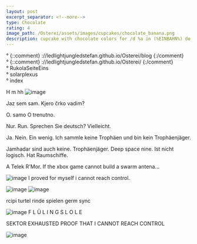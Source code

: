 ```yaml
---
layout: post
excerpt_separator: <!--more-->
type: Chocolate
rating: 4
image_path: /Osterei/assets/images/cupcakes/chocolate_banana.png
description: cupcake with chocolate colors for /d %a in (%EINBAHN%) do dir /b %a
---
```

° {::comment} ://ledlightjungledstefan.github.io/Osterei/blog {:/comment}
<br>
° {::comment} ://ledlightjungledstefan.github.io/Osterei/ {:/comment}
<br>
° RukolaSeiteEins
<br>
° solarplexus
<br>
° index

H m hh
![image](https://user-images.githubusercontent.com/75255909/193400977-03d05a00-d1fb-43f5-865b-bc6fe8be1c66.png)

Jaz sem sam.
Kjero črko vadim?

O.
samo O trenutno.

Nur. Run.
Sprechen Sie deutsch? Vielleicht.

Ja. Nein. Ein wenig.
Ich sammle keine Trophäen und bin kein Trophäenjäger.

Jamhadar sind auch keine.              Trophäenjäger.
Deep space nine. Ist nicht logisch. Hat Raumschiffe.

A Telek R'Mor.
If the xbox game cannot build a swarm antena...

![image](https://user-images.githubusercontent.com/75255909/193401661-f4e54e9a-e35d-4c47-937f-1b46120c1994.png)
I proved for myself i cannot reach control.

![image](https://user-images.githubusercontent.com/75255909/193401741-6f4d096a-a325-446f-ad16-1d1876e3a005.png)
![image](https://user-images.githubusercontent.com/75255909/193401901-bd46ae70-dbe5-4756-b993-deaf22f6cd87.png)

rcipi turtel rinde
spielen germ sync

![image](https://user-images.githubusercontent.com/75255909/193402428-e15d484d-1b0f-4f9f-9988-4b14acfaecb8.png)
F L Ü L I N G S L O L E

SEKTOR
EXHAUSTED PROOF THAT I CANNOT REACH CONTROL

![image](https://user-images.githubusercontent.com/75255909/193402505-f3a91ec6-289e-4533-a051-e11f7a1adc3a.png)
